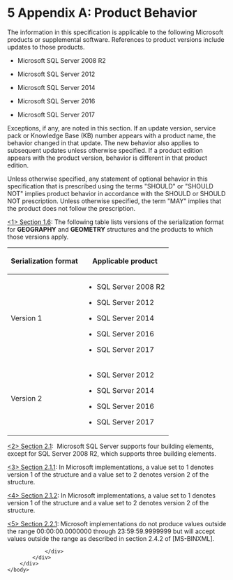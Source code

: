 <html dir="LTR" xmlns:mshelp="http://msdn.microsoft.com/mshelp" xmlns:ddue="http://ddue.schemas.microsoft.com/authoring/2003/5" xmlns:xlink="http://www.w3.org/1999/xlink" xmlns:tool="http://www.microsoft.com/tooltip">
    <head>
        <meta http-equiv="Content-Type" content="text/html; CHARSET=utf-8"></meta>
        <meta name="save" content="history"></meta>
        <title>5 Appendix A: Product Behavior</title>
        <xml>
            <mshelp:toctitle title="5 Appendix A: Product Behavior"></mshelp:toctitle>
            <mshelp:rltitle title="[MS-SSCLRT]: Appendix A: Product Behavior"></mshelp:rltitle>
            <mshelp:keyword index="A" term="236596a7-5eb5-4451-8f40-a2aa1c8afea9"></mshelp:keyword>
            <mshelp:attr name="DCSext.ContentType" value="open specification"></mshelp:attr>
            <mshelp:attr name="AssetID" value="236596a7-5eb5-4451-8f40-a2aa1c8afea9"></mshelp:attr>
            <mshelp:attr name="TopicType" value="kbRef"></mshelp:attr>
            <mshelp:attr name="DCSext.Title" value="[MS-SSCLRT]: Appendix A: Product Behavior" />
        </xml>
    </head>
    <body>
        <div id="header">
            <h1 class="heading">5 Appendix A: Product Behavior</h1>
        </div>
        <div id="mainSection">
            <div id="mainBody">
                <div id="allHistory" class="saveHistory"></div>
                <div id="sectionSection0" class="section" name="collapseableSection">
                    

<p>The information in this specification is applicable to the
following Microsoft products or supplemental software. References to product
versions include updates to those products.</p>

<ul><li><p><span><span> 
</span></span>Microsoft SQL Server 2008 R2</p>

</li><li><p><span><span> 
</span></span>Microsoft SQL Server 2012</p>

</li><li><p><span><span> 
</span></span>Microsoft SQL Server 2014</p>

</li><li><p><span><span> 
</span></span>Microsoft SQL Server 2016</p>

</li><li><p><span><span> 
</span></span>Microsoft SQL Server 2017</p>

</li></ul><p>Exceptions, if any, are noted in this section. If an update
version, service pack or Knowledge Base (KB) number appears with a product
name, the behavior changed in that update. The new behavior also applies to
subsequent updates unless otherwise specified. If a product edition appears
with the product version, behavior is different in that product edition.</p>

<p>Unless otherwise specified, any statement of optional
behavior in this specification that is prescribed using the terms &quot;SHOULD&quot;
or &quot;SHOULD NOT&quot; implies product behavior in accordance with the
SHOULD or SHOULD NOT prescription. Unless otherwise specified, the term
&quot;MAY&quot; implies that the product does not follow the prescription.</p>

<p><a id="Appendix_A_1"></a><a href="d303ff88-77a4-4b46-a166-78641d2f1224.html#Appendix_A_Target_1">&lt;1&gt;
Section 1.6</a>: The following table lists versions of the serialization format
for <b>GEOGRAPHY</b> and <b>GEOMETRY</b> structures and the products to which
those versions apply.</p>

<table>
 <thead>
  <tr>
   <th>
   <p>Serialization format</p>
   </th>
   <th>
   <p>Applicable product</p>
   </th>
  </tr>
 </thead>
 <tr>
  <td>
  <p>Version 1</p>
  </td>
  <td>
  <ul><li><p><span><span>  
  </span></span><span>SQL Server 2008 R2</span></p>
  </li><li><p><span><span>  
  </span></span><span>SQL Server 2012</span></p>
  </li><li><p><span><span>  
  </span></span><span>SQL Server 2014</span></p>
  </li><li><p><span><span>  
  </span></span><span>SQL Server 2016</span></p>
  </li><li><p><span><span>  
  </span></span><span>SQL Server 2017 </span></p>
  </li></ul></td>
 </tr>
 <tr>
  <td>
  <p>Version 2</p>
  </td>
  <td>
  <ul><li><p><span><span>  
  </span></span><span>SQL Server 2012</span></p>
  </li><li><p><span><span>  
  </span></span><span>SQL Server 2014</span></p>
  </li><li><p><span><span>  
  </span></span><span>SQL Server 2016</span></p>
  </li><li><p><span><span>  
  </span></span><span>SQL Server 2017 </span></p>
  </li></ul></td>
 </tr>
</table>

<p> </p>

<p><a id="Appendix_A_2"></a><a href="8ce82728-6582-4e7b-96a0-8d0379767877.html#Appendix_A_Target_2">&lt;2&gt;
Section 2.1</a>:  Microsoft SQL Server supports four building elements, except
for SQL Server 2008 R2, which supports three building elements.</p>

<p><a id="Appendix_A_3"></a><a href="5db565bb-db14-4e5d-81f4-af0d54a87513.html#Appendix_A_Target_3">&lt;3&gt;
Section 2.1.1</a>: In Microsoft implementations, a value set to 1 denotes
version 1 of the structure and a value set to 2 denotes version 2 of the
structure.</p>

<p><a id="Appendix_A_4"></a><a href="35a20944-9c83-4776-91c6-b5f5af5fef03.html#Appendix_A_Target_4">&lt;4&gt;
Section 2.1.2</a>: In Microsoft implementations, a value set to 1 denotes
version 1 of the structure and a value set to 2 denotes version 2 of the
structure.</p>

<p><a id="Appendix_A_5"></a><a href="6afd369e-6023-45df-96bc-32d684c8a478.html#Appendix_A_Target_5">&lt;5&gt;
Section 2.2.1</a>: Microsoft implementations do not produce values outside the
range 00:00:00.0000000 through 23:59:59.9999999 but will accept values outside
the range as described in section <mshelp:link keywords="8b9521d8-5dec-4c27-996d-4718321c4e01" tabindex="0">2.4.2</mshelp:link>
of <mshelp:link keywords="11ab6e8d-2472-44d1-a9e6-bddf000e12f6" tabindex="0">[MS-BINXML]</mshelp:link>.</p>


                </div>
            </div>
        </div>
    </body>
</html>